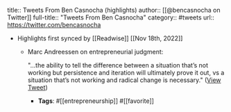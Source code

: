 title:: Tweets From Ben Casnocha (highlights)
author:: [[@bencasnocha on Twitter]]
full-title:: "Tweets From Ben Casnocha"
category:: #tweets
url:: https://twitter.com/bencasnocha

- Highlights first synced by [[Readwise]] [[Nov 18th, 2022]]
	- Marc Andreessen on entrepreneurial judgment:
	  
	  "...the ability to tell the difference between a situation that’s not working but persistence and iteration will ultimately prove it out, vs a situation that’s not working and radical change is necessary." ([View Tweet](https://twitter.com/bencasnocha/status/1372626144869109761))
		- **Tags**: #[[entrepreneurship]] #[[favorite]]